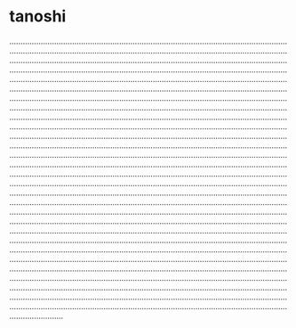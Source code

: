 # tanoshi

....................................................................................................................................................................................................................................................................................................................................................................................................................................................................................................................................................................................................................................................................................................................................................................................................................................................................................................................................................................................................................................................................................................................................................................................................................................................................................................................................................................................................................................................................................................................................................................................................................................................................................................................................................................................................................................................................................................................................................................................................................................................................................................................................................................................................................................................................................................................................................................................................................................................................................................................................................................................................................................................................................................................................................................................................................................................................................................................................................................................................................................................................................................................................................................................................................................................................................................................................................................................................................................................................................................................................................................................................................................................................................................................................................................